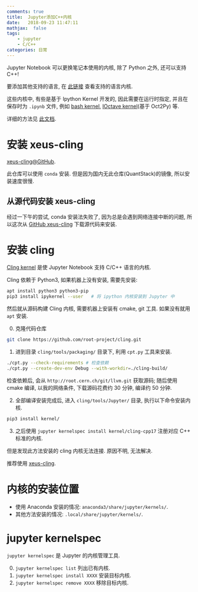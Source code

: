 ```yaml
---
comments: true
title:  Jupyter添加C++内核
date:   2018-09-23 11:47:11
mathjax:  false
tags:
    - jupyter
    - C/C++
categories: 日常
---
```


Jupyter Notebook 可以更换笔记本使用的内核, 除了 Python 之外, 还可以支持 C++!

要添加其他支持的语言, 在 [此链接](https://github.com/jupyter/jupyter/wiki/Jupyter-kernels) 查看支持的语言内核.

这些内核中, 有些是基于 Ipython Kernel 开发的, 因此需要在运行时指定, 并且在保存时为 `.ipynb` 文件, 例如 [bash kernel](https://github.com/takluyver/bash_kernel), [IOctave kernel](https://github.com/calysto/octave_kernel)(基于 Oct2Py) 等.

详细的方法见 [此文档](https://jupyter-client.readthedocs.io/en/latest/wrapperkernels.html).

<!--more-->

# 安装 xeus-cling

[xeus-cling@GitHub](https://github.com/QuantStack/xeus-cling).

此仓库可以使用 `conda` 安装. 但是因为国内无此仓库(QuantStack)的镜像, 所以安装速度很慢.

## 从源代码安装 xeus-cling

经过一下午的尝试, conda 安装法失败了, 因为总是会遇到网络连接中断的问题, 所以这次从 [GitHub xeus-cling]() 下载源代码来安装.

# 安装 cling

[Cling kernel](https://github.com/root-project/cling/tree/master/tools/Jupyter) 是使 Jupyter Notebook 支持 C/C++ 语言的内核.

Cling 依赖于 Python3, 如果机器上没有安装, 需要先安装:

```sh
apt install python3 python3-pip
pip3 install ipykernel --user   # 将 ipython 内核安装到 Jupyter 中
```

然后就从源码构建 Cling 内核, 需要机器上安装有 cmake, git 工具. 如果没有就用 `apt` 安装.

0. 克隆代码仓库

```sh
git clone https://github.com/root-project/cling.git
```

1. 进到目录 `cling/tools/packaging/` 目录下, 利用 `cpt.py` 工具来安装.

```sh
./cpt.py --check-requirements # 检查依赖
./cpt.py --create-dev-env Debug --with-workdir=./cling-build/
```

检查依赖后, 会从 `http://root.cern.ch/git/llvm.git` 获取源码;
随后使用 cmake 编译, 以我的网络条件, 下载源码花费约 30 分钟, 编译约 50 分钟.

2. 全部编译安装完成后, 进入 `cling/tools/Jupyter/` 目录, 执行以下命令安装内核.

```sh
pip3 install kernel/
```

3. 之后使用 `jupyter kernelspec install kernel/cling-cpp17` 注册对应 C++ 标准的内核.

但是发现此方法安装的 cling 内核无法连接. 原因不明, 无法解决.

推荐使用 [xeus-cling](#安装-xeus-cling).

# 内核的安装位置

- 使用 Anaconda 安装的情况: `anaconda3/share/jupyter/kernels/`.
- 其他方法安装的情况: `.local/share/jupyter/kernels/`.

# jupyter kernelspec

`jupyter kernelspec` 是 Jupyter 的内核管理工具.

0. `jupyter kernelspec list` 列出已有内核.
0. `jupyter kernelspec install XXXX` 安装目标内核.
0. `jupyter kernelspec remove XXXX` 移除目标内核.
